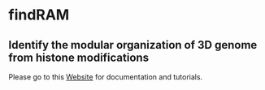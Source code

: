 # findRAM
## Identify the modular organization of 3D genome from histone modifications
    
Please go to this [Website](https://github.com/LinaZhengUCSD/findRAM.git) for documentation and tutorials.
